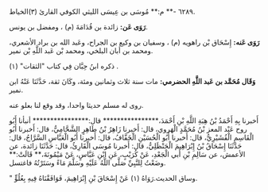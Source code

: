 ٦٢٨٩ -** م:** مُوسَى بن عِيسَى الليثي الكوفي القارئ (٣)الخياط.

**رَوَى عَن:** زائدة بن قُدَامَةَ (م) ، ومفضل بن يونس.

**رَوَى عَنه:** إِسْحَاق بْن راهويه (م) ، وسفيان بن وكيع بن الجراح، وعَبد الله بن براد الأشعري، ومحمد بن أبان البلخي، ومحمد بْن عَبد اللَّهِ بْن نمير.

ذكره ابنُ حِبَّان فِي كتاب "الثقات" (١) .

**وَقَال مُحَمَّد بن عَبد اللَّهِ الحضرمي:** مات سنة ثلاث وثمانين ومئة، وكَانَ ثقة، حَدَّثَنَا عَنْهُ ابن نمير.

روى له مسلم حديثا واحدا، وقد وقع لنا بعلو عنه.

أَخبرنا بِهِ أَحْمَدُ بْنُ هِبَةِ اللَّهِ بْنِ أَحْمَدَ،**************** قال:**************** أنبأنا أَبُو روح عَبْد المعز بْنُ مُحَمَّدٍ الْهَروي، قال: أَخبرنا زَاهِرُ بْنُ طَاهِرٍ الشَّحَّامِيُّ، قال: أَخبرنا أَبُو الْقَاسِمِ الْقُشَيْرِيُّ، قال: أَخبرنا أَبُو الْحُسَيْنِ الْخَفَّافُ، قال: أَخبرنا أَبُو الْعَبَّاسِ السَّرَّاجُ، قال: حَدَّثَنَا إِسْحَاقُ بْنُ إِبْرَاهِيمَ الْحَنْظَلِيُّ، قال: أَخبرنا مُوسَى الْقَارِئُ، قال: حَدَّثَنَا زائدة، عن الأعمش، عن سَالِمِ بْنِ أَبي الْجَعْدِ، عَنْ كُرَيْبٍ، عَنِ ابْنِ عَبَّاسٍ، عَنْ مَيْمُونَةَ،** قَالَتْ:** وضَعْتُ لِلنَّبِيِّ صَلَّى اللَّهُ عَلَيْهِ وسَلَّمَ مَاءً وسَتَرْتُهُ فاغتسل.

" وساق الحديث.رَوَاهُ (١) عَنْ إِسْحَاقَ بْنِ إِبْرَاهِيمَ، فَوَافَقْنَاهُ فِيهِ بِعُلُوٍّ.